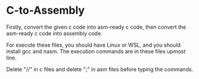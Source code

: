 # C-to-Assembly

Firstly, convert the given c code into asm-ready c code, then convert the asm-ready c code into assembly code.

For execute these files, you should have Linux or WSL, and you should install gcc and nasm. The execution commands are in these files upmost line.

Delete "//" in c files and delete ";" in asm files before typing the commands.
